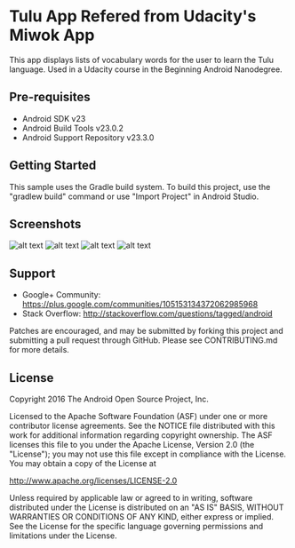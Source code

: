 Tulu App Refered from Udacity's Miwok App
===================================

This app displays lists of vocabulary words for the user to learn the Tulu language.
Used in a Udacity course in the Beginning Android Nanodegree.

Pre-requisites
--------------

- Android SDK v23
- Android Build Tools v23.0.2
- Android Support Repository v23.3.0

Getting Started
---------------

This sample uses the Gradle build system. To build this project, use the
"gradlew build" command or use "Import Project" in Android Studio.

Screenshots
--------------
![alt text](https://lh3.googleusercontent.com/EIGX0xqj5NzBRhigV6omzUQv-L3Ck0lOBXKYC-gyuf5AabwyXFEmUNoxChbTVYbSeD_-fC57hHi-_2d9cTCXfUukh9FC98PRIXMaOa5cwzojeucp87maluLnt6ADHjnQVYoa8hcnSa7x1llbPA6p3Cqn0pFf4OXpyAvagUCcKQvDzl6BQYh5OoRjgQizvny89sdBulDddKXHE-YD-9bm0bU6GosTrGmWRYTWJnioE6sZuqh4MToANyR9WRCns2V7l1Mjx-4osPG9BdLwY7B7-1IP30U_8jGTKNG0w48HF2iCq8xQIUHyjhpR8lt468uZ7v5ipfyZ_G_g1HuoAlnx4JXtMGt-1MMxypuDeNFPIx8NJpjw2DVVdDZ_SHCPbkgMZX7PREkUoqOeOwklXb6xGeG_YAkikr4LVmdoYesfT4bFwe7n2MvduL9h0s0K98rr3sADVVilxA2LJDSmK07r9Fo5wUwaeeNstAAAsTj0bqyctzcOr5FynnS6ZPfyMsaR7-gh56OXMwpvPnKvTKcdl3IHY7QmorQ2sRU4bl5og-KRFJx6hhjGlCP6OgKr7owo5XFd7qgD83DgirlVqk61W09r4kiMB7QX40TuZBO5YSJkezibUIq05VNxZzlbJjaIa4LxikF6rtWPs7kz13EnagONiuSgqiNZSY16cC0xLJrY5ywNXvMcVj0=w400-h843-no)
![alt text](https://lh3.googleusercontent.com/RqIKR64NDfcidIq3xZj0B5qazo_3blMH5JfQ-7J6o_EcbB_xwuewQnTeBkuHs7A2dhvxi3k6vgo-qU8ZFdrJS_EnEXAtvE5P0WjE-KTodV01QU3CSgNZl4CV74AWg-kb6bnA76BQdXiGeoZIDhs68jajuxK5LztBwrTesrWB-wF5ZsfWqFmUoBmJdkzS8QnOM91VJNEj23-nt-bU6xyGcEJgeF0Z5ecB2mSJ5qBqotYCPM2yfEqp9wkqZRp2Fm7mbdLiG7Jx3RGN_-i0MMBaYz3B5gzoLxz1dccNPLWCj9UbJk4LKAfZDdUVOjYUK8UrIlgee4nfSnM7liD2fMA0rj117WC5_jitbcr8KRUVzNd1olgXJ3g1ljaXcOIn85MQSGfzJwW3JKtFgBxLBuE6AAnLtMrNuOfDAcnRMRK2u_9kku9RaZgsbkDtv7lFzvSAZ7RVOLUDaS44hlpWAnOGpwy2ShHvY-g91xdRGhMt2g4BWveaoOzL-eGF2RIwRaPMGpOsVcTAuR6joaMIgdqnuXejzNQJIE73hAU1DuDyNy5E9CzwzmkAHKDQ21b_jzyOFkY5KZDDr4rC6hZB16RQcRbUYW0RiZKzwDjzqQMh8bd0OJr2-wpwLdKImK3IlDLzsUX4dohWia7UoZs5Fqqd50p6hfP9cFnrGq8uGB6mmUCrVXYKauX-6mE=w400-h843-no)
![alt text](https://lh3.googleusercontent.com/QDyCOkILBb-CbXY5FIzzMeqPgPyhqQHXLodE3Tb1JEpA4Rvp3Uwy2wuOJFYsOYj2pjw3MuDF4rvTNMF8ZJL11Cr117M3OLTnQY6KdFqNgDXvIFFgJFJdyQtLM45QzkndimAsjmdZEG7sfVxKotxIAal-v0fvTyYK0AhkDPuYNsQFEiZzce6Hi9VPkdftMe2Ne6xG6WSvVkgF5tDfdHYI4LwUn7UkzX7T1BSPwFHkBvqVB9ef7dWqsKaaqUghufQOe4JJJuxbB_aO6iakb14xQ6m3cfo8qpG3nn7JpF7DZOvllJcRWAruQhbB9znmFOTNyjGmJQkao6vh9IKldo5uxZ-gPKcrGQ40FHM377w2hdfR76SOhLY7aZD5x5UV75Zi2s3QA5G6zw8bHrvCp8cC5a-jv2-SeQ548vY81d01EgbQm-EWOwYXpH_yGTikogAH7CCxkdqF9WELH5v5bZZnfS8wYeLjN_h1jaq4dZfCWOzpDeWU-9zxDFXERcZMDh50sTO8hnS7yrNf20sO7oz5-IjhvrolJyDKFg6Oy_DWZzQjf2dwjv82debjqfUOI1__6lHQTPsBXO-cZO4rObaR3S9SzYWrr98zEV8TJftLOdP02e1VivU6enAb4GWQEB-2hXf7n4seJbsFuU9AxZlOPxuR_CldhavVaS-OGXFbBPIKKY9qivvsxAs=w400-h843-no)
![alt text](https://lh3.googleusercontent.com/8gEj_14BI4e_4XyMYEw-5E6UP9a61ajflRP01ZU5E2UhhJJERYTSFLZv_v3ouNXGt7xBnVqY58PqfdpXFOkcvMMfXw7nLrZKuGocaX8hpNlN2-5p75Nf7CD6liO-RlDxJ4Psr-fyJ_96q5DpFBYXNQ8G-b_-QTxyAMQTUQXmETf9eHWuNyl1awslNn8VhdgOEzS-TRRpi_xtbHPF3QN4BhY54B7hP_IFwV-ujm9ePUPL4XzNJctQK8LzEdmLgPwC7PDPBnyO6j2zm_11O1eycx9UCZHqbmksQrTMM124Bcd6T8O7JgyAGjVNP4OIIiTQ9OZNNAq97J0lxsZEYp5Nlym_GP5rpKRRerVj8y_tBPCz3CQ6S2490LTAtYcTWItjH_mr-n2vW5_mbJT-Qo3yYLVDCQMJWKa5aTlffpP5ghepxQqBvo1xzWw9ewgZIF5MG-FEb_hvo8mX10GI4fK7u9itF7DB7TGeVGTo0-6EfOT9hkL_gONaLjHOxZyEhDAGorUgmg_-9PYmV3MLTpZbGPnZV9Jw_jtpIuMJ38VQckgcT4VmlbZmmSr1m75SBHzypenrH8CS462NZir5Wx5jRYV2HEJVUKwhSL1ktGHyxue7RaW7jXdifBGLGKBxKNuUZmyFdoeyAxN1zILfn3bVJypEj5WkBwGEXlmgAYw9SS_gHhM55YzXYRM=w400-h843-no)

Support
-------

- Google+ Community: https://plus.google.com/communities/105153134372062985968
- Stack Overflow: http://stackoverflow.com/questions/tagged/android

Patches are encouraged, and may be submitted by forking this project and
submitting a pull request through GitHub. Please see CONTRIBUTING.md for more details.

License
-------

Copyright 2016 The Android Open Source Project, Inc.

Licensed to the Apache Software Foundation (ASF) under one or more contributor
license agreements.  See the NOTICE file distributed with this work for
additional information regarding copyright ownership.  The ASF licenses this
file to you under the Apache License, Version 2.0 (the "License"); you may not
use this file except in compliance with the License.  You may obtain a copy of
the License at

http://www.apache.org/licenses/LICENSE-2.0

Unless required by applicable law or agreed to in writing, software
distributed under the License is distributed on an "AS IS" BASIS, WITHOUT
WARRANTIES OR CONDITIONS OF ANY KIND, either express or implied.  See the
License for the specific language governing permissions and limitations under
the License.
